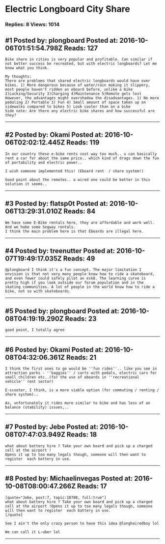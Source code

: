 # Electric Longboard City Share

### Replies: 8 Views: 1014

## \#1 Posted by: plongboard Posted at: 2016-10-06T01:51:54.798Z Reads: 127

```
Bike share in cities is very popular and profitable. Can similar if not better success be recreated, but with electric longboards? Let me know what you think. 

My thoughts:
There are problems that shared electric longboards would have over bikes. 1) More dangerous because of water/rain making it slippery, most people haven't ridden an eboard before, unlike a bike 2)Locking/Security 3)Charging 4)Maintenance 5)Remote gets lost
However, the advantages might overshadow the disadvantages. 1) No more pedaling 2) Portable 3) Fun 4) Small amount of space taken up on sidewalks compared to bikes 5) Look cooler than on a bike
Side note: Are there any electric bike shares and how successful are they?
```

---
## \#2 Posted by: Okami Posted at: 2016-10-06T02:02:12.445Z Reads: 119

```
In our country these e-bike rents cost way too much.. u can basically rent a car for about the same price.. which kind of drags down the fun of portability and electric power..

I wish someone implemented this! (Eboard rent  / share system!)

Good point about the remotes.. a wired one could be better in this solution it seems..
```

---
## \#3 Posted by: flatsp0t Posted at: 2016-10-06T13:29:31.010Z Reads: 84

```
We have some E-Bike rentals here, they are affordable and work well.
And we habe some Segway rentals.
I think the main problem here is that Eboards are illegal here.
```

---
## \#4 Posted by: treenutter Posted at: 2016-10-07T19:49:17.035Z Reads: 49

```
@plongboard I think it's a fun concept. The major limitation I envision is that not very many people know how to ride a skateboard, and even fewer could safely pilot an esk8. The learning curve is pretty high if you look outside our forum population and in the skating communities. A lot of people in the world know how to ride a bike, not so with skateboards.
```

---
## \#5 Posted by: plongboard Posted at: 2016-10-08T04:19:19.290Z Reads: 23

```
good point, I totally agree
```

---
## \#6 Posted by: Okami Posted at: 2016-10-08T04:32:06.361Z Reads: 21

```
I think the first ones to go would be ''fun rides''.. like you see in attraction parks - ''baggies'' / carts with pedals, electric cars for small children etc..(for the use of eboards in ''recreational vehicle'' rent sector)

E-scooter, I think, is a more viable option (for commuting / renting / share system)..

As, unfortunately it rides more similar to bike and has less of an balance (stability) issues,..
```

---
## \#7 Posted by: Jebe Posted at: 2016-10-08T07:47:03.949Z Reads: 18

```
what about battery hire ? Take your own board and pick up a charged cell at the airport !
Opens it up to too many legals though, someone will then want to register  each battery in use.
```

---
## \#8 Posted by: Michaelinvegas Posted at: 2016-10-08T08:00:47.266Z Reads: 17

```
[quote="Jebe, post:7, topic:10708, full:true"]
what about battery hire ? Take your own board and pick up a charged cell at the airport !Opens it up to too many legals though, someone will then want to register  each battery in use.
[/quote]

See I ain't the only crazy person to have this idea @longhairedboy lol

We can call it L-uber lol
```

---
